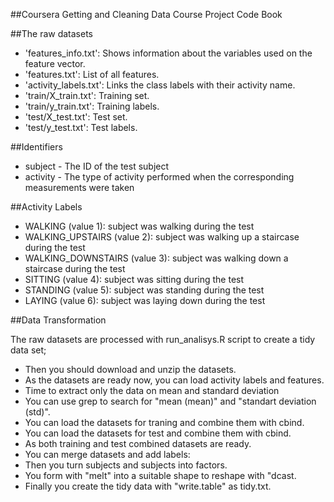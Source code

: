 
##Coursera Getting and Cleaning Data Course Project Code Book

##The raw datasets
- 'features_info.txt': Shows information about the variables used on the feature vector.
- 'features.txt': List of all features.
- 'activity_labels.txt': Links the class labels with their activity name.
- 'train/X_train.txt': Training set.
- 'train/y_train.txt': Training labels.
- 'test/X_test.txt': Test set.
- 'test/y_test.txt': Test labels.

##Identifiers
- subject - The ID of the test subject
- activity - The type of activity performed when the corresponding measurements were taken

##Activity Labels
- WALKING (value 1): subject was walking during the test
- WALKING_UPSTAIRS (value 2): subject was walking up a staircase during the test
- WALKING_DOWNSTAIRS (value 3): subject was walking down a staircase during the test
- SITTING (value 4): subject was sitting during the test
- STANDING (value 5): subject was standing during the test
- LAYING (value 6): subject was laying down during the test

##Data Transformation

The raw datasets are processed with run_analisys.R script to create a tidy data set;

- Then you should download and unzip the datasets.
- As the datasets are ready now, you can load activity labels and features.
- Time to extract only the data on mean and standard deviation 
- You can use grep to search for "mean (mean)" and "standart deviation (std)".
- You can load the datasets for traning and combine them with cbind.
- You can load the datasets for test and combine them with cbind.
- As both training and test combined datasets are ready.
- You can merge datasets and add labels:
- Then you turn subjects and subjects into factors.
- You form with "melt" into a suitable shape to reshape with "dcast.
- Finally you create the tidy data with "write.table" as tidy.txt.
